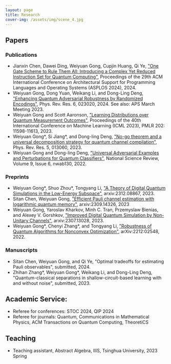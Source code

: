 ```yaml
---
layout: page
title: Research
cover-img: /assets/img/scene_4.jpg
---
```

## Papers

### Publications

- Jianxin Chen, Dawei Ding, Weiyuan Gong, Cupjin Huang, Qi Ye, ["One Gate Scheme to Rule Them All: Introducing a Complex Yet Reduced Instruction Set for Quantum Computing"](https://arxiv.org/abs/2312.05652), Proceedings of the 29th ACM International Conference on Architectural Support for Programming Languages and Operating Systems (ASPLOS 2024), 2024.
- Weiyuan Gong, Dong Yuan, Weikang Li, and Dong-Ling Deng, ["Enhancing Quantum Adversarial Robustness by Randomized Encodings"](https://journals.aps.org/prresearch/abstract/10.1103/PhysRevResearch.6.023020), Phys. Rev. Res. 6, 023020, 2024. See also: APS March Meeting 2023.
- Weiyuan Gong and Scott Aaronson, ["Learning Distributions over Quantum Measurement Outcomes"](https://proceedings.mlr.press/v202/gong23a/gong23a.pdf), Proceedings of the 40th International Conference on Machine Learning (ICML 2023), PMLR 202: 11598-11613, 2023.
- Weiyuan Gong\*, Si Jiang\*, and Dong-ling Deng, ["No-go theorem and a universal decomposition strategy for quantum channel compilation"](https://journals.aps.org/prresearch/abstract/10.1103/PhysRevResearch.5.013060), Phys. Rev. Res. 5, 013060, 2023.
- Weiyuan Gong and Dong-ling Deng, ["Universal Adversarial Examples and Perturbations for Quantum Classifiers"](https://academic.oup.com/nsr/article/9/6/nwab130/6325546), National Science Review, Volume 9, Issue 6, nwab130, 2022.


### Preprints

- Weiyuan Gong\*, Shuo Zhou\*, Tongyang Li, ["A Theory of Digital Quantum Simulations in the Low-Energy Subspace"](https://arxiv.org/abs/2312.08867), arxiv:2312.08867, 2023.
- Sitan Chen, Weiyuan Gong, ["Efficient Pauli channel estimation with logarithmic quantum memory"](https://arxiv.org/abs/2309.14326), arxiv:2309.14326, 2023
- Weiyuan Gong, Yaroslav Kharkov, Minh C. Tran, Przemyslaw Bienias, and Alexey V. Gorshkov, ["Improved Digital Quantum Simulation by Non-Unitary Channels"](https://arxiv.org/abs/2307.13028), arxiv:2307.13028, 2023. 
- Weiyuan Gong\*, Chenyi Zhang\*, and Tongyang Li, ["Robustness of Quantum Algorithms for Nonconvex Optimization"](https://arxiv.org/abs/2212:02548), arXiv:2212:02548, 2022.

### Manuscripts

- Sitan Chen, Weiyuan Gong, and Qi Ye, "Optimal tradeoffs for estimating Pauli observables", submitted, 2024. 
- Zhihan Zhang\*, Weiyuan Gong\*, Weikang Li, and Dong-Ling Deng, "Quantum-classical separations in shallow-circuit-based learning with and without noise", submitted, 2023.


## Academic Service:

- Referee for conferences: STOC 2024, QIP 2024
- Referee for journals: Quantum, Communications in Mathematical Physics, ACM Transactions on Quantum Computing, TheoretiCS

## Teaching

- Teaching assistant, Abstract Algebra, IIIS, Tsinghua University, 2023 Spring


